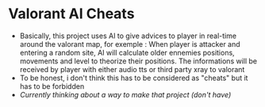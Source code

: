 # Valorant AI Cheats
- Basically, this project uses AI to give advices to player in real-time around the valorant map, for exemple : When player is attacker and entering a random site, AI will calculate older ennemies positions, movements and level to theorize their positions. The informations will be received by player with either audio tts or third party xray to valorant
- To be honest, i don't think this has to be considered as "cheats" but it has to be forbidden
- *Currently thinking about a way to make that project (don't have)*
